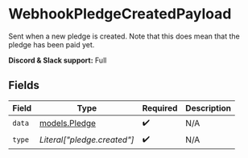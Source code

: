 # WebhookPledgeCreatedPayload

Sent when a new pledge is created. Note that this does mean that the pledge has been paid yet.

**Discord & Slack support:** Full


## Fields

| Field                                | Type                                 | Required                             | Description                          |
| ------------------------------------ | ------------------------------------ | ------------------------------------ | ------------------------------------ |
| `data`                               | [models.Pledge](../models/pledge.md) | :heavy_check_mark:                   | N/A                                  |
| `type`                               | *Literal["pledge.created"]*          | :heavy_check_mark:                   | N/A                                  |